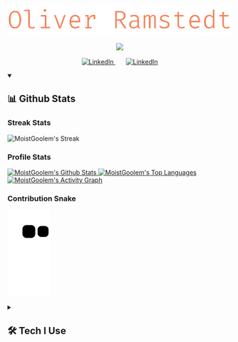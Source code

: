 <p align="center">
    <img src="./name.svg">
</p>
<p align="center">
    <img src="https://readme-typing-svg.demolab.com?font=Fira%20Code&duration=4999&pause=1000&color=F77F56&center=true&vCenter=true&width=435&lines=Full+Stack+Engineer;Certified+Scrum+Master;Agilist+with+a+capital+A;Adding+value+at+CapaSystems+A%2FS;Always+interested+in+new+tech;Ready+to+learn!"/>
</p>

<p align="center">
    <a href="https://www.linkedin.com/in/oliver-ramstedt/">
        <img alt="LinkedIn" src="https://img.shields.io/badge/linkedin-%230077B5.svg?style=for-the-badge&logo=linkedin&logoColor=white">
    </a>  
    &#8287;&#8287;&#8287;&#8287;&#8287;
    <a href="discordapp.com/users/521980120366317588">
        <img alt="LinkedIn" src="https://img.shields.io/badge/Discord-%235865F2.svg?style=for-the-badge&logo=discord&logoColor=white">
    </a>  
</p>

<details open>
    <summary><h2>📊 Github Stats</h2></summary>
    <h3>Streak Stats</h3>
    <p>
        <img alt="MoistGoolem's Streak" src="https://streak-stats.demolab.com/?user=MoistGoolem&theme=monokai-metallian&hide_border=true&exclude_days=sat,sun&currStreakLabel=F77F56&sideLabels=F77F56"/>
    </p>
    <h3>Profile Stats</h3>
    <p>
        <a href="https://github.com/anuraghazra/github-readme-stats">
            <img alt="MoistGoolem's Github Stats" src="https://github-readme-stats-46dzfdmpc-moistgoolem.vercel.app/api/?username=MoistGoolem&show_icons=true&include_all_commits=true&count_private=true&theme=react&hide_border=true&bg_color=1F222E&title_color=F77F56&icon_color=F8D866" height="192px"/>
        </a>
        <a href="https://github.com/anuraghazra/github-readme-stats">
            <img alt="MoistGoolem's Top Languages" src="https://github-readme-stats-46dzfdmpc-moistgoolem.vercel.app/api/top-langs/?username=MoistGoolem&langs_count=7&layout=compact&theme=react&hide_border=true&bg_color=1F222E&title_color=F77F56&icon_color=F8D866&hide=Jupyter%20Notebook,Roff" height="192px"/>
        </a>
        <a href="https://github.com/ashutosh00710/github-readme-activity-graph">
            <img alt="MoistGoolem's Activity Graph" src="https://github-readme-activity-graph.vercel.app/graph/?username=MoistGoolem&bg_color=1F222E&color=F77F56&line=F8D866&point=F77F56&hide_border=true"/>
        </a>
    </p>
    <h3>Contribution Snake</h3>
    <p>
        <img alt="MoistGoolem's Contribution Snake" src="https://github.com/MoistGoolem/MoistGoolem/blob/output/github-contribution-grid-snake.svg"/>
    </p>
</details>

<details>
    <summary><h2>🛠️ Tech I Use</h2></summary>
    <h3>👨‍💻 Programming and Markup Languages</h3>
    <p>
        <a href="https://github.com/search?q=user%3AMoistGoolem+language%3AtypeScript">
            <img alt="TypeScript" src="https://img.shields.io/badge/TypeScript-007ACC.svg?logo=typescript&logoColor=white">
        </a>
        <a href="https://github.com/search?q=user%3AMoistGoolem+language%3Ajavascript">
            <img alt="JavaScript" src="https://img.shields.io/badge/JavaScript-F7DF1E.svg?logo=javascript&logoColor=black">
        </a>
        <a href="https://github.com/search?q=user%3AMoistGoolem+language%3Ajava">
            <img alt="Java" src="https://custom-icon-badges.demolab.com/badge/Java-007396.svg?logo=java&logoColor=white">
        </a>
        <a href="https://github.com/search?q=user%3AMoistGoolem+language%3Acsharp">
            <img alt="C#" src="https://custom-icon-badges.demolab.com/badge/C%23-68217A.svg?logo=cs2&logoColor=white">
        </a>
        <a href="https://github.com/search?q=user%3AMoistGoolem+language%3Ajavascript">
            <img alt="Node.js" src="https://img.shields.io/badge/Node.js-43853D.svg?logo=node.js&logoColor=white">
        </a>
        <a href="https://github.com/search?q=user%3AMoistGoolem+language%3Asql">
            <img alt="SQL" src="https://custom-icon-badges.demolab.com/badge/SQL-025E8C.svg?logo=database&logoColor=white">
        </a>
        <a href="https://github.com/search?q=user%3AMoistGoolem+language%3Anosql">
            <img alt="NoSQL" src="https://custom-icon-badges.demolab.com/badge/NoSQL-3ea055.svg?logo=database&logoColor=white">
        </a>
        <a href="https://github.com/search?q=user%3AMoistGoolem+language%3Apython">
            <img alt="Python" src="https://img.shields.io/badge/Python-14354C.svg?logo=python&logoColor=white">
        </a>
        <a href="https://github.com/search?q=user%3AMoistGoolem+language%3Acss">
            <img alt="CSS" src="https://img.shields.io/badge/CSS-1572B6.svg?logo=css3&logoColor=white">
        </a>
        <a href="https://github.com/search?q=user%3AMoistGoolem+language%3Ahtml">
            <img alt="HTML" src="https://img.shields.io/badge/HTML-E34F26.svg?logo=html5&logoColor=white">
        </a>
        <a href="#">
            <img alt="Markdown" src="https://img.shields.io/badge/Markdown-000000.svg?logo=markdown&logoColor=white">
        </a>
    </p>
    <h3>🧰 Frameworks and Libraries</h3>
    <p>
        <a href="#"><img alt="Bootstrap" src="https://img.shields.io/badge/Bootstrap-7952B3.svg?logo=bootstrap&logoColor=white"></a>
        <a href="#"><img alt="Bulma" src="https://img.shields.io/badge/bulma-00D0B1?logo=bulma&logoColor=white"></a>
        <a href="#"><img alt="Discord.py" src="https://custom-icon-badges.demolab.com/badge/Discord.py-0d1620.svg?logo=dpy"></a>
        <a href="#"><img alt="Electron" src="https://img.shields.io/badge/Electron-20232e.svg?logo=electron&logoColor=white"></a>
        <a href="#"><img alt="Express.js" src="https://img.shields.io/badge/Express.js-404d59.svg?logo=express&logoColor=white"></a>
        <a href="#"><img alt="GitHub Actions" src="https://img.shields.io/badge/GitHub%20Actions-2671E5.svg?logo=github%20actions&logoColor=white"></a>
        <a href="#"><img alt="GraphQL" src="https://img.shields.io/badge/-GraphQL-E10098?logo=graphql&logoColor=white"></a>
        <a href="#"><img alt="JUnit" src="https://custom-icon-badges.demolab.com/badge/JUnit-25A162.svg?logo=check-circle&logoColor=white"></a>
        <a href="#"><img alt="Material Design" src="https://img.shields.io/badge/Material%20Design-0081CB.svg?logo=material-design&logoColor=white"></a>
        <a href="#"><img alt="Next JS" src="https://img.shields.io/badge/Next-black?logo=next.js&logoColor=white"></a>
        <a href="#"><img alt="Nodemon" src="https://img.shields.io/badge/NODEMON-%23323330.svg?logo=nodemon&logoColor=%BBDEAD"></a>
        <a href="#"><img alt="NPM" src="https://img.shields.io/badge/NPM-%23CB3837.svg?logo=npm&logoColor=white"></a>
        <a href="#"><img alt="Nx" src="https://img.shields.io/badge/Nx-143055?logo=nx&logoColor=white"></a>
        <a href="#"><img alt="PNMP" src="https://img.shields.io/badge/PNPM-%234a4a4a.svg?logo=pnpm&logoColor=f69220"></a>
        <!--<a href="#"><img alt="RabbitMQ" src="https://img.shields.io/badge/Rabbitmq-FF6600?logo=rabbitmq&logoColor=white"></a>!-->
        <a href="#"><img alt="React" src="https://img.shields.io/badge/React-20232a.svg?logo=react&logoColor=%2361DAFB"></a>
        <a href="#"><img alt="React Query" src="https://img.shields.io/badge/-React%20Query-FF4154?logo=react%20query&logoColor=white"></a>
        <a href="#"><img alt="React Router" src="https://img.shields.io/badge/React_Router-CA4245?logo=react-router&logoColor=white"></a>
        <!--<a href="#"><img alt="Redux" src="https://img.shields.io/badge/redux-%23593d88.svg?logo=redux&logoColor=white)"></a>!-->
        <!--<a href="#"><img alt="SolidJS" src="https://img.shields.io/badge/SolidJS-2c4f7c?logo=solid&logoColor=c8c9cb"></a>!-->
        <a href="#"><img alt="Spring" src="https://img.shields.io/badge/Spring-6DB33F.svg?logo=spring&logoColor=white"></a>
        <a href="#"><img alt="TailwindCSS" src="https://img.shields.io/badge/tailwindcss-%2338B2AC.svg?logo=tailwind-css&logoColor=white"></a>
        <a href="#"><img alt="TensorFlow" src="https://img.shields.io/badge/TensorFlow-FF6F00.svg?logo=TensorFlow&logoColor=white"></a>
        <a href="#"><img alt="Threejs" src="https://img.shields.io/badge/threejs-black?logo=three.js&logoColor=white"></a>
        <a href="#"><img alt="Unity" src="https://img.shields.io/badge/unity-%23000000.svg?logo=unity&logoColor=white"></a>
        <a href="#"><img alt="Vite" src="https://img.shields.io/badge/vite-%23646CFF.svg?logo=vite&logoColor=white"></a>
        <a href="#"><img alt="Wordpress" src="https://img.shields.io/badge/Wordpress-21759B?logo=wordpress&logoColor=white"></a>
    </p>
    <h3>🗄️ Databases, ORM and Cloud Hosting</h3>
    <p>
        <a href="#"><img alt="Azure" src ="https://img.shields.io/badge/azure-%230072C6.svg?logo=microsoftazure&logoColor=white"></a>
        <a href="#"><img alt="Datadog" src ="https://img.shields.io/badge/datadog-%23632CA6.svg?logo=datadog&logoColor=white"></a>
        <a href="#"><img alt="Docker" src ="https://img.shields.io/badge/docker-%230db7ed.svg?logo=docker&logoColor=white"></a>
        <a href="#"><img alt="MongoDB" src ="https://img.shields.io/badge/MongoDB-4ea94b.svg?logo=mongodb&logoColor=white"></a>
        <a href="#"><img alt="MySQL" src="https://img.shields.io/badge/MySQL-00f.svg?logo=mysql&logoColor=white"></a>
        <a href="#"><img alt="PlanetScale" src="https://img.shields.io/badge/Planetscale-%23131313.svg?logo=planetscale&logoColor=white"></a>
        <a href="#"><img alt="Prisma" src="https://img.shields.io/badge/Prisma-3982CE?logo=Prisma&logoColor=white"></a>
        <a href="#"><img alt="Redis" src="https://img.shields.io/badge/redis-%23DD0031.svg?logo=redis&logoColor=white"></a>
        <a href="#"><img alt="ScaleWay" src="https://img.shields.io/badge/SCALEWAY-%234f0599.svg?logo=scaleway&logoColor=white"></a>
        <a href="#"><img alt="Vercel" src="https://img.shields.io/badge/Vercel-000000.svg?logo=vercel&logoColor=white"></a>
    </p>
    <h3>💻 Software and Tools</h3>
    <p>
        <a href="#"><img alt="Adobe" src="https://img.shields.io/badge/Adobe-FF0000.svg?logo=adobe&logoColor=white"></a>
        <a href="#"><img alt="Android" src="https://img.shields.io/badge/Android-3DDC84?logo=android&logoColor=white"></a>
        <a href="#"><img alt="Android Studio" src="https://img.shields.io/badge/Android%20Studio-008678.svg?logo=android-studio&logoColor=white"></a>
        <a href="#"><img alt="Bitbucket" src="https://img.shields.io/badge/bitbucket-%230047B3.svg?logo=bitbucket&logoColor=white"></a>
        <a href="#"><img alt="Discord" src="https://img.shields.io/badge/-Discord-5865F2.svg?logo=discord&logoColor=white"></a>
        <a href="#"><img alt="Eclipse" src="https://img.shields.io/badge/Eclipse-FE7A16.svg?logo=Eclipse&logoColor=white"></a>
        <a href="#"><img alt="Git" src="https://img.shields.io/badge/Git-F05033.svg?logo=git&logoColor=white"></a>
        <a href="#"><img alt="GitHub" src="https://img.shields.io/badge/github-%23121011.svg?logo=github&logoColor=white"></a>
        <a href="#"><img alt="GitHub Desktop" src="https://img.shields.io/badge/GitHub%20Desktop-8034A9.svg?logo=github&logoColor=white"></a>
        <a href="#"><img alt="Google Sheets" src="https://img.shields.io/badge/Sheets-34A853.svg?logo=google%20sheets&logoColor=white"></a>
        <a href="#"><img alt="HackerRank" src="https://img.shields.io/badge/-Hackerrank-2EC866?logo=HackerRank&logoColor=white"></a>
        <a href="#"><img alt="IntelliJ IDEA" src="https://img.shields.io/badge/IntelliJIDEA-000000.svg?logo=intellij-idea&logoColor=white"></a>
        <a href="#"><img alt="Jira" src="https://img.shields.io/badge/jira-%230A0FFF.svg?logo=jira&logoColor=white"></a>
        <a href="#"><img alt="Jupyter" src="https://img.shields.io/badge/Jupyter-F37626.svg?logo=Jupyter&logoColor=white"></a>
        <a href="#"><img alt="Nginx" src="https://img.shields.io/badge/nginx-%23009639.svg?logo=nginx&logoColor=white)"></a>
        <a href="#"><img alt="Mega" src="https://img.shields.io/badge/Mega-%23D90007.svg?logo=Mega&logoColor=white"></a>
        <a href="#"><img alt="OneDrive" src="https://img.shields.io/badge/OneDrive-white.svg?logo=Microsoft%20OneDrive&logoColor=0078D4"></a>
        <a href="#"><img alt="Postman" src="https://img.shields.io/badge/Postman-FF6C37?logo=postman&logoColor=white"></a>
        <a href="#"><img alt="Reddit" src="https://img.shields.io/badge/Reddit-%23FF4500.svg?logo=Reddit&logoColor=white"></a>
        <a href="#"><img alt="Stack Overflow" src="https://img.shields.io/badge/-Stack%20Overflow-FE7A16?logo=stack-overflow&logoColor=white"></a>
        <a href="#"><img alt="StoryBook" src="https://img.shields.io/badge/-Storybook-FF4785?logo=storybook&logoColor=white"></a>
        <a href="#"><img alt="Swagger" src="https://img.shields.io/badge/-Swagger-%23Clojure?logo=swagger&logoColor=white"></a>
        <a href="#"><img alt="Visual Studio Code" src="https://img.shields.io/badge/Visual%20Studio%20Code-0078d7.svg?logo=visual-studio-code&logoColor=white"></a>
    </p>
</details>
